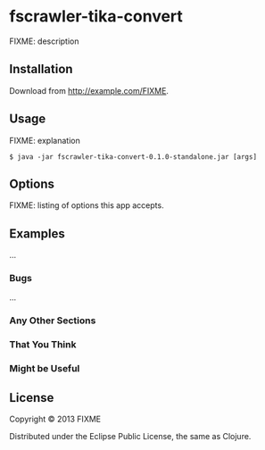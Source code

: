 # fscrawler-tika-convert

FIXME: description

## Installation

Download from http://example.com/FIXME.

## Usage

FIXME: explanation

    $ java -jar fscrawler-tika-convert-0.1.0-standalone.jar [args]

## Options

FIXME: listing of options this app accepts.

## Examples

...

### Bugs

...

### Any Other Sections
### That You Think
### Might be Useful

## License

Copyright © 2013 FIXME

Distributed under the Eclipse Public License, the same as Clojure.

